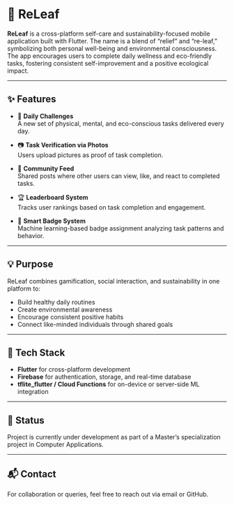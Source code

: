 # 🌿 ReLeaf

**ReLeaf** is a cross-platform self-care and sustainability-focused mobile application built with Flutter. The name is a blend of “relief” and “re-leaf,” symbolizing both personal well-being and environmental consciousness. The app encourages users to complete daily wellness and eco-friendly tasks, fostering consistent self-improvement and a positive ecological impact.

---

## ✨ Features

- 📅 **Daily Challenges**  
  A new set of physical, mental, and eco-conscious tasks delivered every day.

- 📷 **Task Verification via Photos**  
  Users upload pictures as proof of task completion.

- 🌱 **Community Feed**  
  Shared posts where other users can view, like, and react to completed tasks.

- 🏆 **Leaderboard System**  
  Tracks user rankings based on task completion and engagement.

- 🤖 **Smart Badge System**  
  Machine learning-based badge assignment analyzing task patterns and behavior.

---

## 💡 Purpose

ReLeaf combines gamification, social interaction, and sustainability in one platform to:
- Build healthy daily routines
- Create environmental awareness
- Encourage consistent positive habits
- Connect like-minded individuals through shared goals

---

## 🚀 Tech Stack

- **Flutter** for cross-platform development
- **Firebase** for authentication, storage, and real-time database
- **tflite_flutter / Cloud Functions** for on-device or server-side ML integration

---

## 📌 Status

Project is currently under development as part of a Master’s specialization project in Computer Applications.

---

## 📬 Contact

For collaboration or queries, feel free to reach out via email or GitHub.

